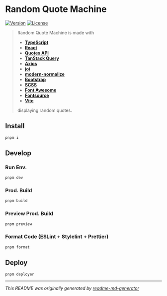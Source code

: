 # Random Quote Machine
[![Version](https://img.shields.io/badge/dynamic/json?url=https://raw.githubusercontent.com/eldarlrd/random-quote-machine/main/package.json&query=version&logo=git-extensions&label=version&labelColor=475569&color=0284c7)](https://github.com/eldarlrd/random-quote-machine/blob/main/package.json)
[![License](https://img.shields.io/badge/dynamic/json?url=https://raw.githubusercontent.com/eldarlrd/random-quote-machine/main/package.json&query=license&logo=open-source-initiative&logoColor=fff&label=license&labelColor=475569&color=c026d3)](https://github.com/eldarlrd/random-quote-machine/blob/main/LICENSE)

> Random Quote Machine is made with
> - **[TypeScript](https://typescriptlang.org)**
> - **[React](https://react.dev)**
> - **[Quotes API](https://api-ninjas.com/api/quotes)**
> - **[TanStack Query](https://tanstack.com/query)**
> - **[Axios](https://axios-http.com)**
> - **[joi](https://joi.dev)**
> - **[modern-normalize](https://github.com/sindresorhus/modern-normalize)**
> - **[Bootstrap](https://getbootstrap.com)**
> - **[SCSS](https://sass-lang.com)**
> - **[Font Awesome](https://fontawesome.com)**
> - **[Fontsource](https://fontsource.org)**
> - **[Vite](https://vite.dev)**
>
> displaying random quotes.

## Install
```sh
pnpm i
```
## Develop
### Run Env.
```sh
pnpm dev
```
### Prod. Build
```sh
pnpm build
```
### Preview Prod. Build
```sh
pnpm preview
```
### Format Code (ESLint + Stylelint + Prettier)
```sh
pnpm format
```
## Deploy
```sh
pnpm deployer
```
***
*This README was originally generated by [readme-md-generator](https://github.com/kefranabg/readme-md-generator)*